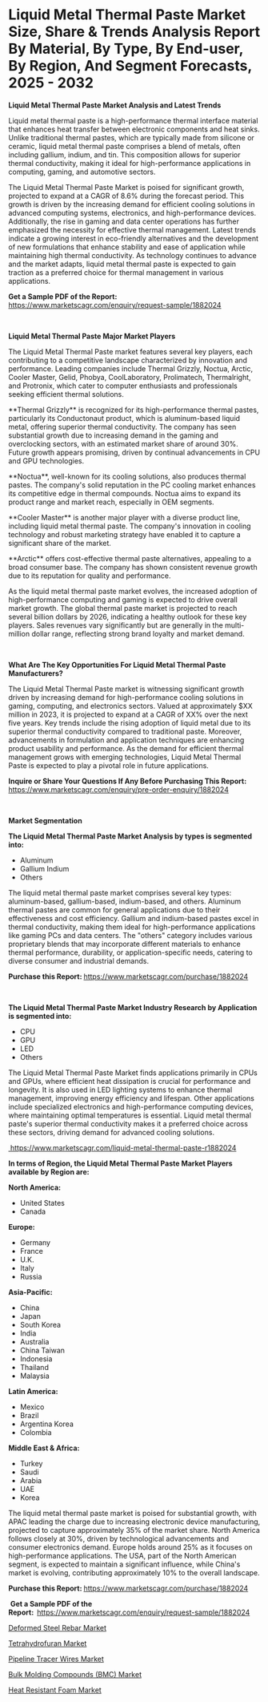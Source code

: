 <p><h1>Liquid Metal Thermal Paste Market Size, Share & Trends Analysis Report By Material, By Type, By End-user, By Region, And Segment Forecasts, 2025 - 2032</h1></p><p><strong>Liquid Metal Thermal Paste Market Analysis and Latest Trends</strong></p>
<p><p>Liquid metal thermal paste is a high-performance thermal interface material that enhances heat transfer between electronic components and heat sinks. Unlike traditional thermal pastes, which are typically made from silicone or ceramic, liquid metal thermal paste comprises a blend of metals, often including gallium, indium, and tin. This composition allows for superior thermal conductivity, making it ideal for high-performance applications in computing, gaming, and automotive sectors.</p><p>The Liquid Metal Thermal Paste Market is poised for significant growth, projected to expand at a CAGR of 8.6% during the forecast period. This growth is driven by the increasing demand for efficient cooling solutions in advanced computing systems, electronics, and high-performance devices. Additionally, the rise in gaming and data center operations has further emphasized the necessity for effective thermal management. Latest trends indicate a growing interest in eco-friendly alternatives and the development of new formulations that enhance stability and ease of application while maintaining high thermal conductivity. As technology continues to advance and the market adapts, liquid metal thermal paste is expected to gain traction as a preferred choice for thermal management in various applications.</p></p>
<p><strong>Get a Sample PDF of the Report:&nbsp;</strong> <a href="https://www.marketscagr.com/enquiry/request-sample/1882024?utm_campaign=2126&utm_medium=2&utm_source=Github&utm_content=ia&utm_term=15022025&utm_id=liquid-metal-thermal-paste">https://www.marketscagr.com/enquiry/request-sample/1882024</a></p>
<p>&nbsp;</p>
<p><strong>Liquid Metal Thermal Paste Major Market Players</strong></p>
<p><p>The Liquid Metal Thermal Paste market features several key players, each contributing to a competitive landscape characterized by innovation and performance. Leading companies include Thermal Grizzly, Noctua, Arctic, Cooler Master, Gelid, Phobya, CoolLaboratory, Prolimatech, Thermalright, and Protronix, which cater to computer enthusiasts and professionals seeking efficient thermal solutions.</p><p>**Thermal Grizzly** is recognized for its high-performance thermal pastes, particularly its Conductonaut product, which is aluminum-based liquid metal, offering superior thermal conductivity. The company has seen substantial growth due to increasing demand in the gaming and overclocking sectors, with an estimated market share of around 30%. Future growth appears promising, driven by continual advancements in CPU and GPU technologies.</p><p>**Noctua**, well-known for its cooling solutions, also produces thermal pastes. The company's solid reputation in the PC cooling market enhances its competitive edge in thermal compounds. Noctua aims to expand its product range and market reach, especially in OEM segments.</p><p>**Cooler Master** is another major player with a diverse product line, including liquid metal thermal paste. The company's innovation in cooling technology and robust marketing strategy have enabled it to capture a significant share of the market.</p><p>**Arctic** offers cost-effective thermal paste alternatives, appealing to a broad consumer base. The company has shown consistent revenue growth due to its reputation for quality and performance.</p><p>As the liquid metal thermal paste market evolves, the increased adoption of high-performance computing and gaming is expected to drive overall market growth. The global thermal paste market is projected to reach several billion dollars by 2026, indicating a healthy outlook for these key players. Sales revenues vary significantly but are generally in the multi-million dollar range, reflecting strong brand loyalty and market demand.</p></p>
<p>&nbsp;</p>
<p><strong>What Are The Key Opportunities For Liquid Metal Thermal Paste Manufacturers?</strong></p>
<p><p>The Liquid Metal Thermal Paste market is witnessing significant growth driven by increasing demand for high-performance cooling solutions in gaming, computing, and electronics sectors. Valued at approximately $XX million in 2023, it is projected to expand at a CAGR of XX% over the next five years. Key trends include the rising adoption of liquid metal due to its superior thermal conductivity compared to traditional paste. Moreover, advancements in formulation and application techniques are enhancing product usability and performance. As the demand for efficient thermal management grows with emerging technologies, Liquid Metal Thermal Paste is expected to play a pivotal role in future applications.</p></p>
<p><strong>Inquire or Share Your Questions If Any Before Purchasing This Report:</strong> <a href="https://www.marketscagr.com/enquiry/pre-order-enquiry/1882024?utm_campaign=2126&utm_medium=2&utm_source=Github&utm_content=ia&utm_term=15022025&utm_id=liquid-metal-thermal-paste">https://www.marketscagr.com/enquiry/pre-order-enquiry/1882024</a></p>
<p>&nbsp;</p>
<p><strong>Market Segmentation</strong></p>
<p><strong>The Liquid Metal Thermal Paste Market Analysis by types is segmented into:</strong></p>
<p><ul><li>Aluminum</li><li>Gallium Indium</li><li>Others</li></ul></p>
<p><p>The liquid metal thermal paste market comprises several key types: aluminum-based, gallium-based, indium-based, and others. Aluminum thermal pastes are common for general applications due to their effectiveness and cost efficiency. Gallium and indium-based pastes excel in thermal conductivity, making them ideal for high-performance applications like gaming PCs and data centers. The "others" category includes various proprietary blends that may incorporate different materials to enhance thermal performance, durability, or application-specific needs, catering to diverse consumer and industrial demands.</p></p>
<p><strong>Purchase this Report:&nbsp;</strong><a href="https://www.marketscagr.com/purchase/1882024?utm_campaign=2126&utm_medium=2&utm_source=Github&utm_content=ia&utm_term=15022025&utm_id=liquid-metal-thermal-paste">https://www.marketscagr.com/purchase/1882024</a></p>
<p>&nbsp;</p>
<p><strong>The Liquid Metal Thermal Paste Market Industry Research by Application is segmented into:</strong></p>
<p><ul><li>CPU</li><li>GPU</li><li>LED</li><li>Others</li></ul></p>
<p><p>The Liquid Metal Thermal Paste Market finds applications primarily in CPUs and GPUs, where efficient heat dissipation is crucial for performance and longevity. It is also used in LED lighting systems to enhance thermal management, improving energy efficiency and lifespan. Other applications include specialized electronics and high-performance computing devices, where maintaining optimal temperatures is essential. Liquid metal thermal paste's superior thermal conductivity makes it a preferred choice across these sectors, driving demand for advanced cooling solutions.</p></p>
<p><a href="https://www.marketscagr.com/liquid-metal-thermal-paste-r1882024?utm_campaign=2126&utm_medium=2&utm_source=Github&utm_content=ia&utm_term=15022025&utm_id=liquid-metal-thermal-paste">&nbsp;https://www.marketscagr.com/liquid-metal-thermal-paste-r1882024</a></p>
<p><strong>In terms of Region, the Liquid Metal Thermal Paste Market Players available by Region are:</strong></p>
<p>
    <p> <strong> North America: </strong>
        <ul>
            <li>United States</li>
            <li>Canada</li>
        </ul>
        </p> 
    <p> <strong> Europe: </strong>
        <ul>
            <li>Germany</li>
            <li>France</li>
            <li>U.K.</li>
            <li>Italy</li>
            <li>Russia</li>
        </ul>
        </p> 
    <p> <strong> Asia-Pacific: </strong>
        <ul>
            <li>China</li>
            <li>Japan</li>
            <li>South Korea</li>
            <li>India</li>
            <li>Australia</li>
            <li>China Taiwan</li>
            <li>Indonesia</li>
            <li>Thailand</li>
            <li>Malaysia</li>
        </ul>
        </p> 
    <p> <strong> Latin America: </strong>
        <ul>
            <li>Mexico</li>
            <li>Brazil</li>
            <li>Argentina Korea</li>
            <li>Colombia</li>
        </ul>
        </p> 
    <p> <strong> Middle East & Africa: </strong>
        <ul>
            <li>Turkey</li>
            <li>Saudi</li>
            <li>Arabia</li>
            <li>UAE</li>
            <li>Korea</li>
        </ul>
    </p>
    </p>
<p><p>The liquid metal thermal paste market is poised for substantial growth, with APAC leading the charge due to increasing electronic device manufacturing, projected to capture approximately 35% of the market share. North America follows closely at 30%, driven by technological advancements and consumer electronics demand. Europe holds around 25% as it focuses on high-performance applications. The USA, part of the North American segment, is expected to maintain a significant influence, while China's market is evolving, contributing approximately 10% to the overall landscape.</p></p>
<p><strong>Purchase this Report: </strong><a href="https://www.marketscagr.com/purchase/1882024?utm_campaign=2126&utm_medium=2&utm_source=Github&utm_content=ia&utm_term=15022025&utm_id=liquid-metal-thermal-paste">https://www.marketscagr.com/purchase/1882024</a></p>
<p>&nbsp;<strong>Get a Sample PDF of the Report:&nbsp;&nbsp;</strong><a href="https://www.marketscagr.com/enquiry/request-sample/1882024?utm_campaign=2126&utm_medium=2&utm_source=Github&utm_content=ia&utm_term=15022025&utm_id=liquid-metal-thermal-paste">https://www.marketscagr.com/enquiry/request-sample/1882024</a></p>
<p><strong></strong></p>
<p><p><a href="https://www.linkedin.com/pulse/why-deformed-steel-rebar-market-thriving-92-cagr-through-2032-ozyec?utm_campaign=2126&utm_medium=2&utm_source=Github&utm_content=ia&utm_term=15022025&utm_id=liquid-metal-thermal-paste">Deformed Steel Rebar Market</a></p><p><a href="https://github.com/armsinwan/Market-Research-Report-List-1/blob/main/tetrahydrofuran-market.md?utm_campaign=2126&utm_medium=2&utm_source=Github&utm_content=ia&utm_term=15022025&utm_id=liquid-metal-thermal-paste">Tetrahydrofuran Market</a></p><p><a href="https://www.linkedin.com/pulse/forecasting-trends-pipeline-tracer-wires-market-sales-revenue-jarje?utm_campaign=2126&utm_medium=2&utm_source=Github&utm_content=ia&utm_term=15022025&utm_id=liquid-metal-thermal-paste">Pipeline Tracer Wires Market</a></p><p><a href="https://www.linkedin.com/pulse/navigating-global-bulk-molding-compounds-bmc-market-from-wbh6e?utm_campaign=2126&utm_medium=2&utm_source=Github&utm_content=ia&utm_term=15022025&utm_id=liquid-metal-thermal-paste">Bulk Molding Compounds (BMC) Market</a></p><p><a href="https://github.com/sirayedantte/Market-Research-Report-List-1/blob/main/heat-resistant-foam-market.md?utm_campaign=2126&utm_medium=2&utm_source=Github&utm_content=ia&utm_term=15022025&utm_id=liquid-metal-thermal-paste">Heat Resistant Foam Market</a></p></p>